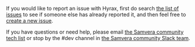 If you would like to report an issue with Hyrax, first do search [the list of issues](https://github.com/samvera/hyrax/issues/) to see if someone else has already reported it, and then feel free to [create a new issue](https://github.com/samvera/hyrax/issues/new).

If you have questions or need help, please email [the Samvera community tech list](mailto:samvera-tech@googlegroups.com) or stop by the #dev channel in [the Samvera community Slack team](https://wiki.duraspace.org/pages/viewpage.action?pageId=87460391#Getintouch!-Slack).
